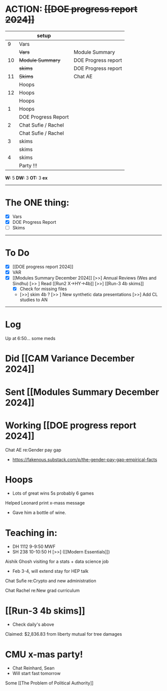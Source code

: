 # ACTION: ~~[[DOE progress report 2024]]~~

|     | setup               |                     |
| --- | ------------------- | ------------------- |
| 9   | Vars                |                     |
|     | ~~Vars~~            | Module Summary      |
| 10  | ~~Module Summary~~  | DOE Progress report |
|     | ~~skims~~           | DOE Progress report |
| 11  | ~~Skims~~           | Chat AE             |
|     | Hoops               |                     |
| 12  | Hoops               |                     |
|     | Hoops               |                     |
| 1   | Hoops               |                     |
|     | DOE Progress Report |                     |
| 2   | Chat Sufie / Rachel |                     |
|     | Chat Sufie / Rachel |                     |
| 3   | skims               |                     |
|     | skims               |                     |
| 4   | skims               |                     |
|     | Party !!!           |                     |

**W:** 5 
**DW:** 3
**OT:** 3
**ex** 

---
# The ONE thing: 
- [x] Vars
- [x] DOE Progress Report
- [ ] Skims

---
# To Do

- [x] [[DOE progress report 2024]]
- [x] VAR
- [x] [[Modules Summary December 2024]]
 [>>] Annual Reviews (Wes and Sindhu)
 [>> ] Read [[Run2 X->HY->4b]]
 [>>]  [[Run-3 4b skims]]
	- [x] Check for missing files
	- [>>] skim 4b ?
 [>> ] New  synthetic data presentations
 [>>] Add CL studies to AN

---

# Log

Up at 6:50... some meds

# Did [[CAM Variance December 2024]]


# Sent [[Modules Summary December 2024]]


# Working [[DOE progress report 2024]]

Chat AE re:Gender pay gap
- https://fakenous.substack.com/p/the-gender-pay-gap-empirical-facts

# Hoops 
- Lots of great wins 5s probably 6 games

Helped Leonard print x-mass message
- Gave him a bottle of wine.

# Teaching in: 
- DH 1112 9-9:50 MWF
- SH 238 10-10:50 H
[>>] ([[Modern Essentials]])


Aishik Ghosh visiting for a stats + data science job
- Feb 3-4, will extend stay for HEP talk 

Chat Sufie re:Crypto and new administration

Chat Rachel re:New grad curriculum

# [[Run-3 4b skims]]
- Check daily's above

Claimed: $2,836.83 from liberty mutual for tree damages

# CMU x-mas party! 
- Chat Reinhard, Sean
- Will start fast tomorrow

Some [[The Problem of Political Authority]]



